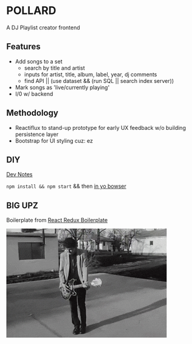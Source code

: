 # POLLARD

A DJ Playlist creator frontend

## Features
- Add songs to a set
	- search by title and artist
	- inputs for artist, title, album, label, year, dj comments
	- find API || (use dataset && (run SQL || search index server))
- Mark songs as 'live/currently playing'
- I/0 w/ backend

## Methodology
- Reactiflux to stand-up prototype for early UX feedback w/o building persistence layer
- Bootstrap for UI styling cuz: ez

## DIY

[Dev Notes][devnotes]

`npm install && npm start`
&& then [in yo bowser](http://0.0.0.0:3000)

## BIG UPZ
Boilerplate from [React Redux Boilerplate][rrbp]


![alt tag](gifs/kicks_man.gif)



[rrbp]: https://github.com/knowbody/react-redux-boilerplate.git
[devnotes]: devnotes.md
